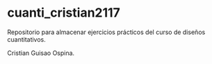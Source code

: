 # cuanti_cristian2117
Repositorio para almacenar ejercicios prácticos del curso de diseños cuantitativos.

Cristian Guisao Ospina. 